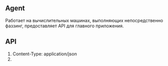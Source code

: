 ## Agent

Работает на вычислительных машинах, выполняющих непосредственно фаззинг, предоставляет API для главного приложения.


## API

1. Content-Type: application/json
2. 
